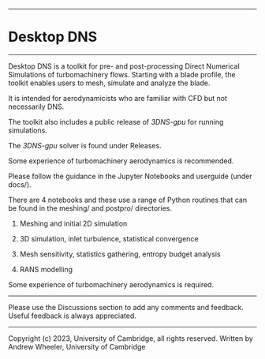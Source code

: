    
---

# Desktop DNS

---

Desktop DNS is a toolkit for pre- and post-processing Direct Numerical Simulations of turbomachinery flows. Starting with a blade profile, the toolkit enables users to mesh, simulate and analyze the blade.  

It is intended for aerodynamicists who are familiar with CFD but not necessarily DNS.

The toolkit also includes a public release of *3DNS-gpu* for running simulations.

The *3DNS-gpu* solver is found under Releases.

Some experience of turbomachinery aerodynamics is recommended.

Please follow the guidance in the Jupyter Notebooks and userguide (under docs/).

There are 4 notebooks and these use a range of Python routines that can be found in the  meshing/ and postpro/ directories.

1. Meshing and initial 2D simulation

2. 3D simulation, inlet turbulence, statistical convergence

3. Mesh sensitivity, statistics gathering, entropy budget analysis

4. RANS modelling


Some experience of turbomachinery aerodynamics is required.


----

Please use the Discussions section to add any comments and feedback. Useful feedback is always appreciated.
 
 

---

Copyright (c) 2023, University of Cambridge, all rights reserved. Written by Andrew Wheeler, University of Cambridge
 

